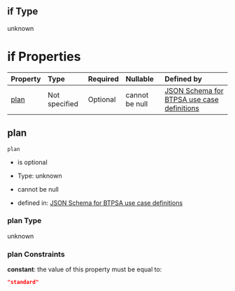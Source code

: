 ## if Type

unknown

# if Properties

| Property      | Type          | Required | Nullable       | Defined by                                                                                                                                                                                                                                  |
| :------------ | :------------ | :------- | :------------- | :------------------------------------------------------------------------------------------------------------------------------------------------------------------------------------------------------------------------------------------ |
| [plan](#plan) | Not specified | Optional | cannot be null | [JSON Schema for BTPSA use case definitions](btpsa-usecase-properties-services-items-allof-1-then-allof-80-then-allof-1-if-properties-plan.md "undefined#/properties/services/items/allOf/1/then/allOf/80/then/allOf/1/if/properties/plan") |

## plan



`plan`

*   is optional

*   Type: unknown

*   cannot be null

*   defined in: [JSON Schema for BTPSA use case definitions](btpsa-usecase-properties-services-items-allof-1-then-allof-80-then-allof-1-if-properties-plan.md "undefined#/properties/services/items/allOf/1/then/allOf/80/then/allOf/1/if/properties/plan")

### plan Type

unknown

### plan Constraints

**constant**: the value of this property must be equal to:

```json
"standard"
```
